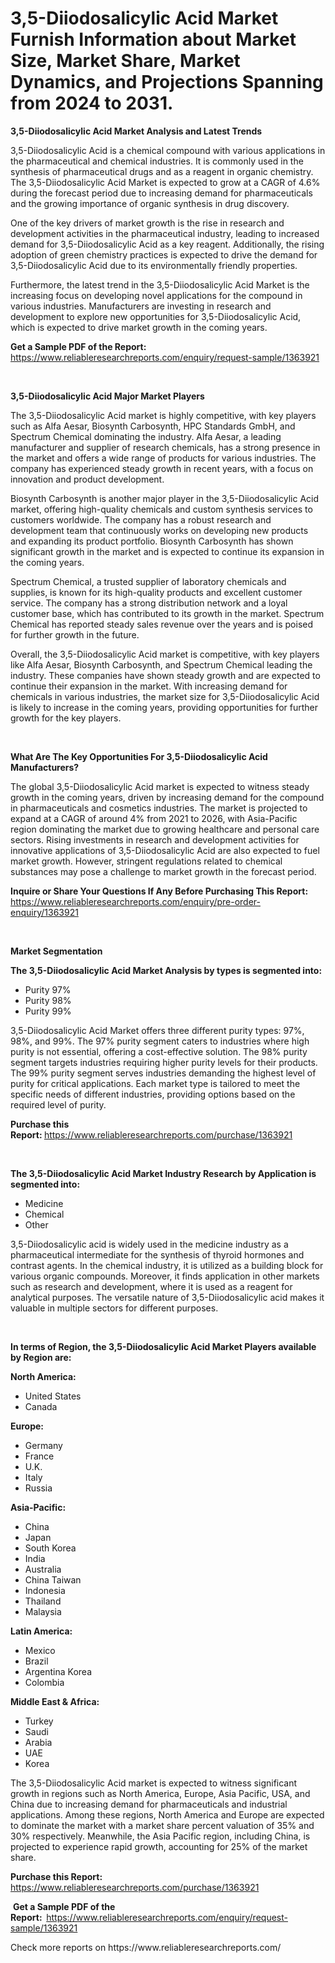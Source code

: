 <p><h1>3,5-Diiodosalicylic Acid Market Furnish Information about Market Size, Market Share, Market Dynamics, and Projections Spanning from 2024 to 2031.</h1></p><p><strong>3,5-Diiodosalicylic Acid Market Analysis and Latest Trends</strong></p>
<p><p>3,5-Diiodosalicylic Acid is a chemical compound with various applications in the pharmaceutical and chemical industries. It is commonly used in the synthesis of pharmaceutical drugs and as a reagent in organic chemistry. The 3,5-Diiodosalicylic Acid Market is expected to grow at a CAGR of 4.6% during the forecast period due to increasing demand for pharmaceuticals and the growing importance of organic synthesis in drug discovery.</p><p>One of the key drivers of market growth is the rise in research and development activities in the pharmaceutical industry, leading to increased demand for 3,5-Diiodosalicylic Acid as a key reagent. Additionally, the rising adoption of green chemistry practices is expected to drive the demand for 3,5-Diiodosalicylic Acid due to its environmentally friendly properties.</p><p>Furthermore, the latest trend in the 3,5-Diiodosalicylic Acid Market is the increasing focus on developing novel applications for the compound in various industries. Manufacturers are investing in research and development to explore new opportunities for 3,5-Diiodosalicylic Acid, which is expected to drive market growth in the coming years.</p></p>
<p><strong>Get a Sample PDF of the Report:&nbsp;</strong> <a href="https://www.reliableresearchreports.com/enquiry/request-sample/1363921">https://www.reliableresearchreports.com/enquiry/request-sample/1363921</a></p>
<p>&nbsp;</p>
<p><strong>3,5-Diiodosalicylic Acid Major Market Players</strong></p>
<p><p>The 3,5-Diiodosalicylic Acid market is highly competitive, with key players such as Alfa Aesar, Biosynth Carbosynth, HPC Standards GmbH, and Spectrum Chemical dominating the industry. Alfa Aesar, a leading manufacturer and supplier of research chemicals, has a strong presence in the market and offers a wide range of products for various industries. The company has experienced steady growth in recent years, with a focus on innovation and product development.</p><p>Biosynth Carbosynth is another major player in the 3,5-Diiodosalicylic Acid market, offering high-quality chemicals and custom synthesis services to customers worldwide. The company has a robust research and development team that continuously works on developing new products and expanding its product portfolio. Biosynth Carbosynth has shown significant growth in the market and is expected to continue its expansion in the coming years.</p><p>Spectrum Chemical, a trusted supplier of laboratory chemicals and supplies, is known for its high-quality products and excellent customer service. The company has a strong distribution network and a loyal customer base, which has contributed to its growth in the market. Spectrum Chemical has reported steady sales revenue over the years and is poised for further growth in the future.</p><p>Overall, the 3,5-Diiodosalicylic Acid market is competitive, with key players like Alfa Aesar, Biosynth Carbosynth, and Spectrum Chemical leading the industry. These companies have shown steady growth and are expected to continue their expansion in the market. With increasing demand for chemicals in various industries, the market size for 3,5-Diiodosalicylic Acid is likely to increase in the coming years, providing opportunities for further growth for the key players.</p></p>
<p>&nbsp;</p>
<p><strong>What Are The Key Opportunities For 3,5-Diiodosalicylic Acid Manufacturers?</strong></p>
<p><p>The global 3,5-Diiodosalicylic Acid market is expected to witness steady growth in the coming years, driven by increasing demand for the compound in pharmaceuticals and cosmetics industries. The market is projected to expand at a CAGR of around 4% from 2021 to 2026, with Asia-Pacific region dominating the market due to growing healthcare and personal care sectors. Rising investments in research and development activities for innovative applications of 3,5-Diiodosalicylic Acid are also expected to fuel market growth. However, stringent regulations related to chemical substances may pose a challenge to market growth in the forecast period.</p></p>
<p><strong>Inquire or Share Your Questions If Any Before Purchasing This Report:</strong> <a href="https://www.reliableresearchreports.com/enquiry/pre-order-enquiry/1363921">https://www.reliableresearchreports.com/enquiry/pre-order-enquiry/1363921</a></p>
<p>&nbsp;</p>
<p><strong>Market Segmentation</strong></p>
<p><strong>The 3,5-Diiodosalicylic Acid Market Analysis by types is segmented into:</strong></p>
<p><ul><li>Purity 97%</li><li>Purity 98%</li><li>Purity 99%</li></ul></p>
<p><p>3,5-Diiodosalicylic Acid Market offers three different purity types: 97%, 98%, and 99%. The 97% purity segment caters to industries where high purity is not essential, offering a cost-effective solution. The 98% purity segment targets industries requiring higher purity levels for their products. The 99% purity segment serves industries demanding the highest level of purity for critical applications. Each market type is tailored to meet the specific needs of different industries, providing options based on the required level of purity.</p></p>
<p><strong>Purchase this Report:&nbsp;</strong><a href="https://www.reliableresearchreports.com/purchase/1363921">https://www.reliableresearchreports.com/purchase/1363921</a></p>
<p>&nbsp;</p>
<p><strong>The 3,5-Diiodosalicylic Acid Market Industry Research by Application is segmented into:</strong></p>
<p><ul><li>Medicine</li><li>Chemical</li><li>Other</li></ul></p>
<p><p>3,5-Diiodosalicylic acid is widely used in the medicine industry as a pharmaceutical intermediate for the synthesis of thyroid hormones and contrast agents. In the chemical industry, it is utilized as a building block for various organic compounds. Moreover, it finds application in other markets such as research and development, where it is used as a reagent for analytical purposes. The versatile nature of 3,5-Diiodosalicylic acid makes it valuable in multiple sectors for different purposes.</p></p>
<p>&nbsp;</p>
<p><strong>In terms of Region, the 3,5-Diiodosalicylic Acid Market Players available by Region are:</strong></p>
<p>
    <p> <strong> North America: </strong>
        <ul>
            <li>United States</li>
            <li>Canada</li>
        </ul>
        </p> 
    <p> <strong> Europe: </strong>
        <ul>
            <li>Germany</li>
            <li>France</li>
            <li>U.K.</li>
            <li>Italy</li>
            <li>Russia</li>
        </ul>
        </p> 
    <p> <strong> Asia-Pacific: </strong>
        <ul>
            <li>China</li>
            <li>Japan</li>
            <li>South Korea</li>
            <li>India</li>
            <li>Australia</li>
            <li>China Taiwan</li>
            <li>Indonesia</li>
            <li>Thailand</li>
            <li>Malaysia</li>
        </ul>
        </p> 
    <p> <strong> Latin America: </strong>
        <ul>
            <li>Mexico</li>
            <li>Brazil</li>
            <li>Argentina Korea</li>
            <li>Colombia</li>
        </ul>
        </p> 
    <p> <strong> Middle East & Africa: </strong>
        <ul>
            <li>Turkey</li>
            <li>Saudi</li>
            <li>Arabia</li>
            <li>UAE</li>
            <li>Korea</li>
        </ul>
    </p>
    </p>
<p><p>The 3,5-Diiodosalicylic Acid market is expected to witness significant growth in regions such as North America, Europe, Asia Pacific, USA, and China due to increasing demand for pharmaceuticals and industrial applications. Among these regions, North America and Europe are expected to dominate the market with a market share percent valuation of 35% and 30% respectively. Meanwhile, the Asia Pacific region, including China, is projected to experience rapid growth, accounting for 25% of the market share.</p></p>
<p><strong>Purchase this Report: </strong><a href="https://www.reliableresearchreports.com/purchase/1363921">https://www.reliableresearchreports.com/purchase/1363921</a></p>
<p>&nbsp;<strong>Get a Sample PDF of the Report:&nbsp;&nbsp;</strong><a href="https://www.reliableresearchreports.com/enquiry/request-sample/1363921">https://www.reliableresearchreports.com/enquiry/request-sample/1363921</a></p>
<p><strong></strong></p>
<p>Check more reports on https://www.reliableresearchreports.com/</p>